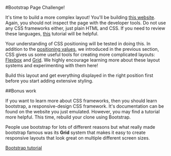 #Bootstrap Page Challenge!

It's time to build a more complex layout! You'll be building [this website](http://getbootstrap.com/). Again, you should not inspect the page with the developer tools. Do not use any CSS frameworks either, just plain HTML and CSS. If you need to review these languages, [this](https://www.codecademy.com/catalog/language/html-css) tutorial will be helpful.

Your understanding of CSS positioning will be tested in doing this. In addition to the [positioning values](https://developer.mozilla.org/en-US/docs/Learn/CSS/CSS_layout/Positioning), we introduced in the previous section, CSS gives us some useful tools for creating more complicated layouts: [Flexbox](https://developer.mozilla.org/en-US/docs/Learn/CSS/CSS_layout/Flexbox) and [Grid](https://developer.mozilla.org/en-US/docs/Learn/CSS/CSS_layout/Grids). We highly encourage learning more about these layout systems and experimenting with them here!

Build this layout and get everything displayed in the right position first before you start adding extensive styling.

##Bonus work

If you want to learn more about CSS frameworks, then you should learn bootstrap, a responsive-design CSS framework. It's documentation can be found on the website you just emulated. However, you may find a tutorial more helpful. This time, rebuild your clone using Bootstrap.

People use bootstrap for lots of different reasons but what really made bootstrap famous was its **Grid** system that makes it easy to  create responsive layouts that look great on multiple different screen sizes.

[Bootstrap tutorial](https://www.youtube.com/watch?v=YXVoqJEwqoQ)
